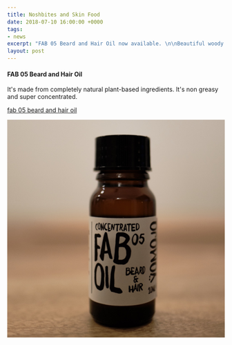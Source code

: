 ```yaml
---
title: Noshbites and Skin Food
date: 2018-07-10 16:00:00 +0000
tags:
- news
excerpt: "FAB 05 Beard and Hair Oil now available. \n\nBeautiful woody rich scent. \n\nDelivery option to mainland Europe is now available."
layout: post
---
```

#### FAB 05 Beard and Hair Oil

It's made from completely natural plant-based ingredients. It's non greasy and super concentrated. 

[fab 05 beard and hair oil](https://yomojo.co.uk/fab)

![fab 05 beard and hair oil](/uploads/fab05-beard-hair-10ml.jpeg)

